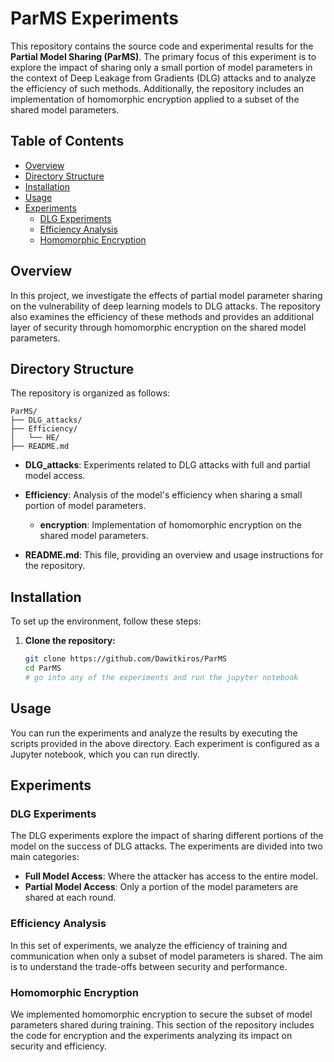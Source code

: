 # ParMS Experiments

This repository contains the source code and experimental results for the **Partial Model Sharing (ParMS)**. The primary focus of this experiment is to explore the impact of sharing only a small portion of model parameters in the context of Deep Leakage from Gradients (DLG) attacks and to analyze the efficiency of such methods. Additionally, the repository includes an implementation of homomorphic encryption applied to a subset of the shared model parameters.

## Table of Contents

- [Overview](#overview)
- [Directory Structure](#directory-structure)
- [Installation](#installation)
- [Usage](#usage)
- [Experiments](#experiments)
  - [DLG Experiments](#dlg-experiments)
  - [Efficiency Analysis](#efficiency-analysis)
  - [Homomorphic Encryption](#homomorphic-encryption)

## Overview

In this project, we investigate the effects of partial model parameter sharing on the vulnerability of deep learning models to DLG attacks. The repository also examines the efficiency of these methods and provides an additional layer of security through homomorphic encryption on the shared model parameters.

## Directory Structure

The repository is organized as follows:

```
ParMS/
├── DLG_attacks/
├── Efficiency/
│   └── HE/
├── README.md
```

- **DLG_attacks**: Experiments related to DLG attacks with full and partial model access.
- **Efficiency**: Analysis of the model's efficiency when sharing a small portion of model parameters.
  - **encryption**: Implementation of homomorphic encryption on the shared model parameters.

- **README.md**: This file, providing an overview and usage instructions for the repository.

## Installation

To set up the environment, follow these steps:

1. **Clone the repository:**

   ```bash
   git clone https://github.com/Dawitkiros/ParMS
   cd ParMS
   # go into any of the experiments and run the jupyter notebook
   ```

## Usage

You can run the experiments and analyze the results by executing the scripts provided in the above directory. Each experiment is configured as a Jupyter notebook, which you can run directly.
## Experiments

### DLG Experiments

The DLG experiments explore the impact of sharing different portions of the model on the success of DLG attacks. The experiments are divided into two main categories:

- **Full Model Access**: Where the attacker has access to the entire model.
- **Partial Model Access**: Only a portion of the model parameters are shared at each round.

### Efficiency Analysis

In this set of experiments, we analyze the efficiency of training and communication when only a subset of model parameters is shared. The aim is to understand the trade-offs between security and performance.

### Homomorphic Encryption

We implemented homomorphic encryption to secure the subset of model parameters shared during training. This section of the repository includes the code for encryption and the experiments analyzing its impact on security and efficiency.
